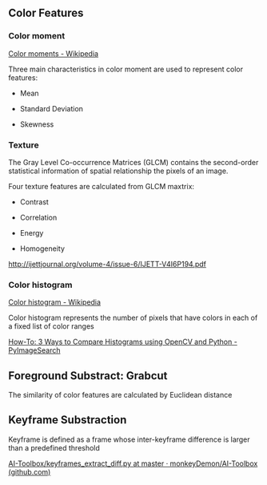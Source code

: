 ## Color Features

### Color moment

[Color moments - Wikipedia](https://en.wikipedia.org/wiki/Color_moments)

Three main characteristics in color moment are used to represent color features: 

- Mean

- Standard Deviation

- Skewness

### Texture

The Gray Level Co-occurrence Matrices (GLCM) contains the second-order statistical information of spatial relationship the pixels of an image.

Four texture features are calculated from GLCM maxtrix: 

- Contrast

- Correlation

- Energy

- Homogeneity

http://ijettjournal.org/volume-4/issue-6/IJETT-V4I6P194.pdf

### Color histogram

[Color histogram - Wikipedia](https://en.wikipedia.org/wiki/Color_histogram)

Color histogram represents the number of pixels that have colors in each of a fixed list of color ranges

[How-To: 3 Ways to Compare Histograms using OpenCV and Python - PyImageSearch](https://www.pyimagesearch.com/2014/07/14/3-ways-compare-histograms-using-opencv-python/)

## 

## Foreground Substract: Grabcut

The similarity of color features are calculated by Euclidean distance

## 

## Keyframe Substraction

Keyframe is defined as a frame whose inter-keyframe difference is larger than a predefined threshold

[AI-Toolbox/keyframes_extract_diff.py at master · monkeyDemon/AI-Toolbox (github.com)](https://github.com/monkeyDemon/AI-Toolbox/blob/master/preprocess%20ToolBox/keyframes_extract_tool/keyframes_extract_diff.py)
